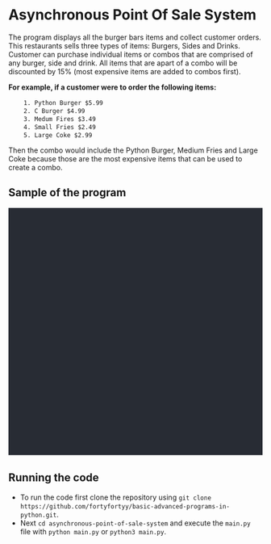 # Asynchronous Point Of Sale System

The program displays all the burger bars items and collect customer orders. 
This restaurants sells three types of items: Burgers, Sides and Drinks. Customer can purchase 
individual items or combos that are comprised of any burger, side and drink. All items that are apart
of a combo will be discounted by 15% (most expensive items are added to combos first).

<p style="font-weight: bolder">For example, if a customer were to order the following items:</p>
<div style="padding-left: 30px">

    1. Python Burger $5.99
    2. C Burger $4.99 
    3. Medum Fires $3.49
    4. Small Fries $2.49 
    5. Large Coke $2.99 
</div>

Then the combo would include the Python Burger, Medium Fries and Large Coke because those are the most expensive items 
that can be used to create a combo. 

## Sample of the program

![](media/sample.gif)

## Running the code

- To run the code first clone the repository using `git clone https://github.com/fortyfortyy/basic-advanced-programs-in-python.git`.
- Next `cd asynchronous-point-of-sale-system` and execute the `main.py` file with `python main.py` or `python3 main.py`.
